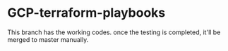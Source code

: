 # GCP-terraform-playbooks
This branch has the working codes. once the testing is completed, it'll be merged to master manually.
